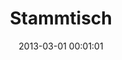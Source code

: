 ---
date: 2013-03-01 00:01:01
placeholder: false
title: Stammtisch
time: Thursday 21. March 2013, 19:00
calendar_month: Mar
calendar_date: 21
description: "Our March Stammtisch just before Easter. And it's time to try something new: Andy's Krablergarten (Sendlinger Tor U1/2)"
venue: |
  Andy's Krablergarten  
  Thalkirchner Straße 2  
  80337 München  
  [www.andyskrablergarten.com](http://www.andyskrablergarten.com/)
---